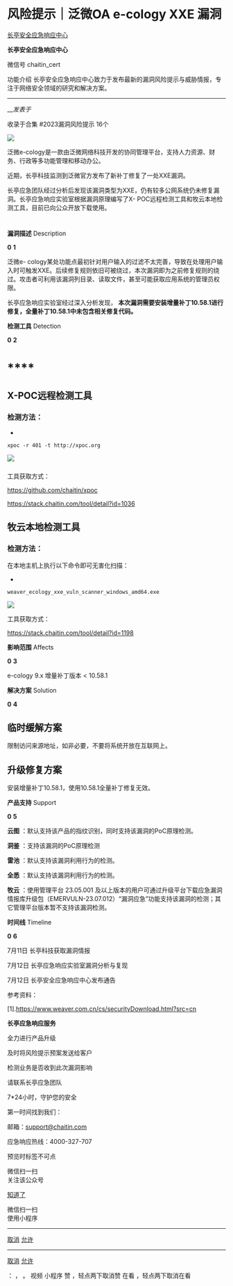 #  风险提示｜泛微OA e-cology XXE 漏洞

[ 长亭安全应急响应中心 ](javascript:void\(0\);)

**长亭安全应急响应中心** ![]()

微信号 chaitin_cert

功能介绍 长亭安全应急响应中心致力于发布最新的漏洞风险提示与威胁情报，专注于网络安全领域的研究和解决方案。

____

___发表于_

收录于合集 #2023漏洞风险提示 16个

![](https://raw.githubusercontent.com/tuchuang9/tc1/refs/heads/main/public/20230714181033.png)

  

泛微e-cology是一款由泛微网络科技开发的协同管理平台，支持人力资源、财务、行政等多功能管理和移动办公。

  

近期，长亭科技监测到泛微官方发布了新补丁修复了一处XXE漏洞。

  

长亭应急团队经过分析后发现该漏洞类型为XXE，仍有较多公网系统仍未修复漏洞。长亭应急响应实验室根据漏洞原理编写了X-
POC远程检测工具和牧云本地检测工具，目前已向公众开放下载使用。

  

#

  
 **漏洞描述**  Description  
  
 **0** **1**

泛微e-
cology某处功能点最初针对用户输入的过滤不太完善，导致在处理用户输入时可触发XXE。后续修复规则依旧可被绕过，本次漏洞即为之前修复规则的绕过。攻击者可利用该漏洞列目录、读取文件，甚至可能获取应用系统的管理员权限。

  

长亭应急响应实验室经过深入分析发现， **本次漏洞需要安装增量补丁10.58.1进行修复，全量补丁10.58.1中未包含相关修复代码。**

  

  
 **检测工具**  Detection  
  
 **0** **2**

#

#  ****

##  **X-POC远程检测工具**

###  检测方法：

  * 

    
    
    xpoc -r 401 -t http://xpoc.org

![](https://raw.githubusercontent.com/tuchuang9/tc1/refs/heads/main/public/20230714181034.png)

###

工具获取方式：

https://github.com/chaitin/xpoc

https://stack.chaitin.com/tool/detail?id=1036

##  **牧云本地检测工具**

###  检测方法：

在本地主机上执行以下命令即可无害化扫描：

  * 

    
    
    weaver_ecology_xxe_vuln_scanner_windows_amd64.exe

![](https://raw.githubusercontent.com/tuchuang9/tc1/refs/heads/main/public/20230714181035.png)

工具获取方式：

https://stack.chaitin.com/tool/detail?id=1198

  

  
 **影响范围**  Affects  
  
 **0** **3**

e-cology 9.x 增量补丁版本 < 10.58.1

  

  
 **解决方案**  Solution  
  
 **0** **4**

##  **临时缓解方案**

限制访问来源地址，如非必要，不要将系统开放在互联网上。

##  **升级修复方案**

安装增量补丁10.58.1，使用10.58.1全量补丁修复无效。

  

  
 **产品支持**  Support  
  
 **0** **5**

 **云图** ：默认支持该产品的指纹识别，同时支持该漏洞的PoC原理检测。

 **洞鉴** ：支持该漏洞的PoC原理检测

 **雷池** ：默认支持该漏洞利用行为的检测。

 **全悉** ：默认支持该漏洞利用行为的检测。

 **牧云** ：使用管理平台 23.05.001
及以上版本的用户可通过升级平台下载应急漏洞情报库升级包（EMERVULN-23.07.012）“漏洞应急”功能支持该漏洞的检测；其它管理平台版本暂不支持该漏洞检测。

  

  
 **时间线**  Timeline  
  
 **0** **6**

7月11日 长亭科技获取漏洞情报

7月12日 长亭应急响应实验室漏洞分析与复现

7月12日 长亭安全应急响应中心发布通告

  

参考资料：

[1].https://www.weaver.com.cn/cs/securityDownload.html?src=cn

  

  
  
  
 **长亭应急响应服务**  
  
  

全力进行产品升级

及时将风险提示预案发送给客户

检测业务是否收到此次漏洞影响

请联系长亭应急团队

7*24小时，守护您的安全

  

第一时间找到我们：

邮箱：support@chaitin.com

应急响应热线：4000-327-707

预览时标签不可点

微信扫一扫  
关注该公众号

[知道了](javascript:;)

微信扫一扫  
使用小程序

****

[取消](javascript:void\(0\);) [允许](javascript:void\(0\);)

****

[取消](javascript:void\(0\);) [允许](javascript:void\(0\);)

： ， 。   视频 小程序 赞 ，轻点两下取消赞 在看 ，轻点两下取消在看

